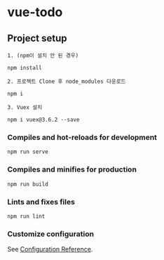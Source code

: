 # vue-todo

## Project setup
```
1. (npm이 설치 안 된 경우)

npm install

2. 프로젝트 Clone 후 node_modules 다운로드

npm i

3. Vuex 설치

npm i vuex@3.6.2 --save
```

### Compiles and hot-reloads for development
```
npm run serve
```

### Compiles and minifies for production
```
npm run build
```

### Lints and fixes files
```
npm run lint
```

### Customize configuration
See [Configuration Reference](https://cli.vuejs.org/config/).

